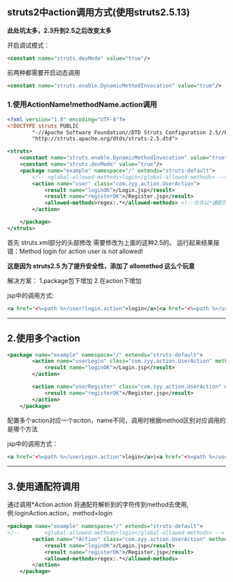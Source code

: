 ## struts2中action调用方式(使用struts2.5.13)
  **此处坑太多，2.3升到2.5之后改变太多**

开启调试模式：
```xml
<constant name="struts.devMode" value="true"/>
```

前两种都需要开启动态调用
```xml
<constant name="struts.enable.DynamicMethodInvocation" value="true"/>
```

### 1.使用ActionName!methodName.action调用

```xml
<?xml version="1.0" encoding="UTF-8"?>
<!DOCTYPE struts PUBLIC
        "-//Apache Software Foundation//DTD Struts Configuration 2.5//EN"
        "http://struts.apache.org/dtds/struts-2.5.dtd">

<struts>
	<constant name="struts.enable.DynamicMethodInvocation" value="true"/>
	<constant name="struts.devMode" value="true"/>
	<package name="example" namespace="/" extends="struts-default">
		<!-- <global-allowed-methods>login</global-allowed-methods> -->
		<action name="user" class="com.zyy.action.UserAction">
			<result name="loginOK">/Login.jsp</result>
			<result name="registerOK">/Register.jsp</result>
			<allowed-methods>regex:.*</allowed-methods> <!--允许以*通配符的方式访问方法-->
		</action>

	</package>
</struts>
```

首先 struts.xml部分的头部修改 需要修改为上面的这种2.5的。
运行起来结果报错：Method login for action user is not allowed!

**这是因为 struts2.5 为了提升安全性，添加了 allomethod 这么个玩意**

解决方案：
1.package包下增加		<!--<global-allowed-methods>login</global-allowed-methods> -->
2.在action下增加 <!-- <allowed-methods>regex:.*</allowed-methods> -->

jsp中的调用方式:  
``` xml
<a href="<%=path %>/user!login.action">login</a>|<a href="<%=path %>/user!register.action">Register</a> -->

```

-----------------------------------------------------------------

## 2.使用多个action

```xml
<package name="example" namespace="/" extends="struts-default">
		<action name="userLogin" class="com.zyy.action.UserAction" method="login">
			<result name="loginOK">/Login.jsp</result>
		</action>

		<action name="userRegister" class="com.zyy.action.UserAction" method="register">
			<result name="registerOK">/Register.jsp</result>
		</action>
	</package>
```

配置多个action对应一个aciton，name不同，调用时根据method区别对应调用的是哪个方法

jsp中的调用方式：
```xml
<a href="<%=path %>/userLogin.action">login</a>|<a href="<%=path %>/userRegister.action">Register</a>
```

-------------------------------------------------------------------------------

## 3.使用通配符调用

通过调用*Action.action 将通配符解析到的字符传到method去使用,例:loginAction.action，method=login
```xml
<package name="example" namespace="/" extends="struts-default">
<!-- 		<global-allowed-methods>login</global-allowed-methods> -->
		<action name="*Action" class="com.zyy.action.UserAction" method="{1}">
			<result name="loginOK">/Login.jsp</result>
			<result name="registerOK">/Register.jsp</result>
			<allowed-methods>regex:.*</allowed-methods>
		</action>
	</package>
```
